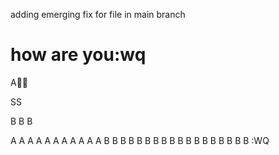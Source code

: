 

adding emerging fix for file in main branch
# how are you:wq
A


SS


B
B
B

A
A
A
A
A
A
A
A
A
A
A
B
B
B
B
B
B
B
B
B
B
B
B
B
B
B
B
B
B
:WQ
